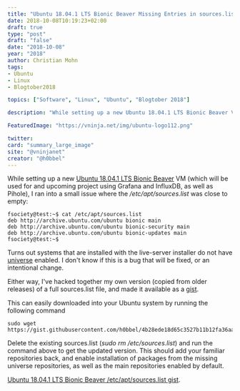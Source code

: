 ```yaml
---
title: "Ubuntu 18.04.1 LTS Bionic Beaver Missing Entries in sources.list"
date: 2018-10-08T10:19:23+02:00
draft: true
type: "post"
draft: "false"
date: "2018-10-08"
year: "2018"
author: Christian Mohn
tags:
- Ubuntu
- Linux
- Blogtober2018

topics: ["Software", "Linux", "Ubuntu", "Blogtober 2018"]

description: "While setting up a new Ubuntu 18.04.1 LTS Bionic Beaver VM (which will be used for Grafana and InfluxDB), I ran into a small issue where the */etc/apt/sources.list* was close to empty"

FeaturedImage: "https://vninja.net/img/ubuntu-logo112.png"

twitter:
card: "summary_large_image"
site: "@vninjanet"
creator: "@h0bbel"
---
```

While setting up a new [Ubuntu 18.04.1 LTS Bionic Beaver](http://releases.ubuntu.com/18.04/) VM (which will be used for and upcoming project using Grafana and InfluxDB, as well as Pihole), I ran into a small issue where the */etc/apt/sources.list* was close to empty:

```
fsociety@test:~$ cat /etc/apt/sources.list
deb http://archive.ubuntu.com/ubuntu bionic main
deb http://archive.ubuntu.com/ubuntu bionic-security main
deb http://archive.ubuntu.com/ubuntu bionic-updates main
fsociety@test:~$
```

Turns out systems that are installed with the live-server installer do not have [universe](https://help.ubuntu.com/community/Repositories/Ubuntu) enabled. I don't know if this is a bug that will be fixed, or an intentional change.

Either way, I've hacked together  my own version (copied from older releases) of a full sources.list file, and made it available as a [gist](https://gist.github.com/h0bbel/4b28ede18d65c3527b11b12fa36aa8d1).

This can easily downloaded into your Ubuntu system by running the following command

```
sudo wget https://gist.githubusercontent.com/h0bbel/4b28ede18d65c3527b11b12fa36aa8d1/raw/a4ab1c13a92171822215143b1e3b3eb6add7a78d/sources.list
```
Delete the existing sources.list (*sudo rm /etc/sources.list*) and run the command above to get the updated version. This should add your familiar repositories back, and enable installation of packages from the missing universe repositories, as well as the main repositories enabled by default.

[Ubuntu 18.04.1 LTS Bionic Beaver /etc/apt/sources.list gist](https://gist.github.com/h0bbel/4b28ede18d65c3527b11b12fa36aa8d1).
